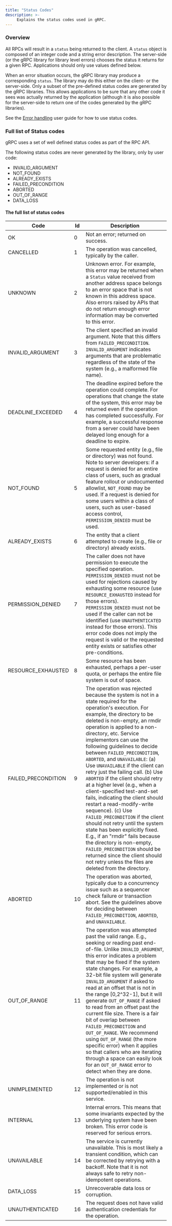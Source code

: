 ```yaml
---
title: "Status Codes"
description: >-
     Explains the status codes used in gRPC.
---
```


### Overview
All RPCs will result in a `status` being returned to the client.  A `status` object is composed of an integer
code and a string error description. The server-side (or the gRPC library for library level errors) chooses 
the status it returns for a given RPC. Applications should only use values defined below. 

When an error situation occurs, the gRPC library may produce a corresponding `status`. The library may do this
either on the client- or the server-side. Only a subset of the pre-defined status codes are generated by the gRPC 
libraries. This allows applications to be sure that any other code it sees was actually
returned by the application (although it is also possible for the
server-side to return one of the codes generated by the gRPC libraries).

See the [Error handling](https://grpc.io/docs/guides/error) user guide
for how to use status codes.

### Full list of Status codes
gRPC uses a set of well defined status codes as part of the RPC API. 

The following status codes are never generated by the library, only by user code:
- INVALID_ARGUMENT
- NOT_FOUND
- ALREADY_EXISTS
- FAILED_PRECONDITION
- ABORTED
- OUT_OF_RANGE
- DATA_LOSS

#### The full list of status codes 

| Code               | Id | Description |
|--------------------|--------|------------------------------------------------------------------------------------|
| OK                 | 0  | Not an error; returned on success. |
| CANCELLED          | 1  | The operation was cancelled, typically by the caller. |
| UNKNOWN            | 2  | Unknown error. For example, this error may be returned when a `Status` value received from another address space belongs to an error space that is not known in this address space. Also errors raised by APIs that do not return enough error information may be converted to this error. |
| INVALID_ARGUMENT   | 3  | The client specified an invalid argument. Note that this differs from `FAILED_PRECONDITION`. `INVALID_ARGUMENT` indicates arguments that are problematic regardless of the state of the system (e.g., a malformed file name). |
| DEADLINE_EXCEEDED  | 4  | The deadline expired before the operation could complete. For operations that change the state of the system, this error may be returned even if the operation has completed successfully. For example, a successful response from a server could have been delayed long enough for a deadline to expire.|
| NOT_FOUND          | 5  | Some requested entity (e.g., file or directory) was not found. Note to server developers: if a request is denied for an entire class of users, such as gradual feature rollout or undocumented allowlist, `NOT_FOUND` may be used. If a request is denied for some users within a class of users, such as user-based access control, `PERMISSION_DENIED` must be used. |
| ALREADY_EXISTS     | 6  | The entity that a client attempted to create (e.g., file or directory) already exists. |
| PERMISSION_DENIED  | 7  | The caller does not have permission to execute the specified operation. `PERMISSION_DENIED` must not be used for rejections caused by exhausting some resource (use `RESOURCE_EXHAUSTED` instead for those errors). `PERMISSION_DENIED` must not be used if the caller can not be identified (use `UNAUTHENTICATED` instead for those errors). This error code does not imply the request is valid or the requested entity exists or satisfies other pre-conditions. |
| RESOURCE_EXHAUSTED | 8 | Some resource has been exhausted, perhaps a per-user quota, or perhaps the entire file system is out of space. |
| FAILED_PRECONDITION | 9 | The operation was rejected because the system is not in a state required for the operation's execution. For example, the directory to be deleted is non-empty, an rmdir operation is applied to a non-directory, etc. Service implementors can use the following guidelines to decide between `FAILED_PRECONDITION`, `ABORTED`, and `UNAVAILABLE`: (a) Use `UNAVAILABLE` if the client can retry just the failing call. (b) Use `ABORTED` if the client should retry at a higher level (e.g., when a client-specified test-and-set fails, indicating the client should restart a read-modify-write sequence). (c) Use `FAILED_PRECONDITION` if the client should not retry until the system state has been explicitly fixed. E.g., if an "rmdir" fails because the directory is non-empty, `FAILED_PRECONDITION` should be returned since the client should not retry unless the files are deleted from the directory. |
| ABORTED            | 10 | The operation was aborted, typically due to a concurrency issue such as a sequencer check failure or transaction abort. See the guidelines above for deciding between `FAILED_PRECONDITION`, `ABORTED`, and `UNAVAILABLE`. |
| OUT_OF_RANGE       | 11 | The operation was attempted past the valid range. E.g., seeking or reading past end-of-file. Unlike `INVALID_ARGUMENT`, this error indicates a problem that may be fixed if the system state changes. For example, a 32-bit file system will generate `INVALID_ARGUMENT` if asked to read at an offset that is not in the range [0,2^32-1], but it will generate `OUT_OF_RANGE` if asked to read from an offset past the current file size. There is a fair bit of overlap between `FAILED_PRECONDITION` and `OUT_OF_RANGE`. We recommend using `OUT_OF_RANGE` (the more specific error) when it applies so that callers who are iterating through a space can easily look for an `OUT_OF_RANGE` error to detect when they are done. |
| UNIMPLEMENTED      | 12 | The operation is not implemented or is not supported/enabled in this service. |
| INTERNAL           | 13 | Internal errors. This means that some invariants expected by the underlying system have been broken. This error code is reserved for serious errors. |
| UNAVAILABLE        | 14 | The service is currently unavailable. This is most likely a transient condition, which can be corrected by retrying with a backoff. Note that it is not always safe to retry non-idempotent operations. |
| DATA_LOSS          | 15 | Unrecoverable data loss or corruption. |
| UNAUTHENTICATED    | 16 | The request does not have valid authentication credentials for the operation. |

